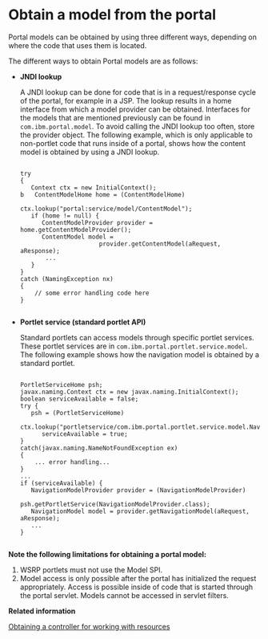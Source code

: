 # Obtain a model from the portal

Portal models can be obtained by using three different ways, depending on where the code that uses them is located.

The different ways to obtain Portal models are as follows:

-   **JNDI lookup**

    A JNDI lookup can be done for code that is in a request/response cycle of the portal, for example in a JSP. The lookup results in a home interface from which a model provider can be obtained. Interfaces for the models that are mentioned previously can be found in `com.ibm.portal.model`. To avoid calling the JNDI lookup too often, store the provider object. The following example, which is only applicable to non-portlet code that runs inside of a portal, shows how the content model is obtained by using a JNDI lookup.

    ```xmp
    
    try
    {
       Context ctx = new InitialContext();
    b   ContentModelHome home = (ContentModelHome)
                        ctx.lookup("portal:service/model/ContentModel");
       if (home != null) {
          ContentModelProvider provider = home.getContentModelProvider();
          ContentModel model = 
                          provider.getContentModel(aRequest, aResponse);
    	   ...
       }
    }
    catch (NamingException nx)
    {
        // some error handling code here
    }
    
    
    ```

-   **Portlet service \(standard portlet API\)**

    Standard portlets can access models through specific portlet services. These portlet services are in `com.ibm.portal.portlet.service.model`. The following example shows how the navigation model is obtained by a standard portlet.

    ```xmp
    
    PortletServiceHome psh;
    javax.naming.Context ctx = new javax.naming.InitialContext();
    boolean serviceAvailable = false;
    try {
       psh = (PortletServiceHome) 
          ctx.lookup("portletservice/com.ibm.portal.portlet.service.model.NavigationModelProvider");
          serviceAvailable = true;
    }
    catch(javax.naming.NameNotFoundException ex) 
    {
        ... error handling...
    }
    ...
    if (serviceAvailable) {
       NavigationModelProvider provider = (NavigationModelProvider)
                               psh.getPortletService(NavigationModelProvider.class);
       NavigationModel model = provider.getNavigationModel(aRequest, aResponse);
       ...
    }
    
    
    ```


**Note the following limitations for obtaining a portal model:**

1.  WSRP portlets must not use the Model SPI.
2.  Model access is only possible after the portal has initialized the request appropriately. Access is possible inside of code that is started through the portal servlet. Models cannot be accessed in servlet filters.


**Related information**  


[Obtaining a controller for working with resources](../dev/ctrlrapit_obtn_ctrlr.md)

